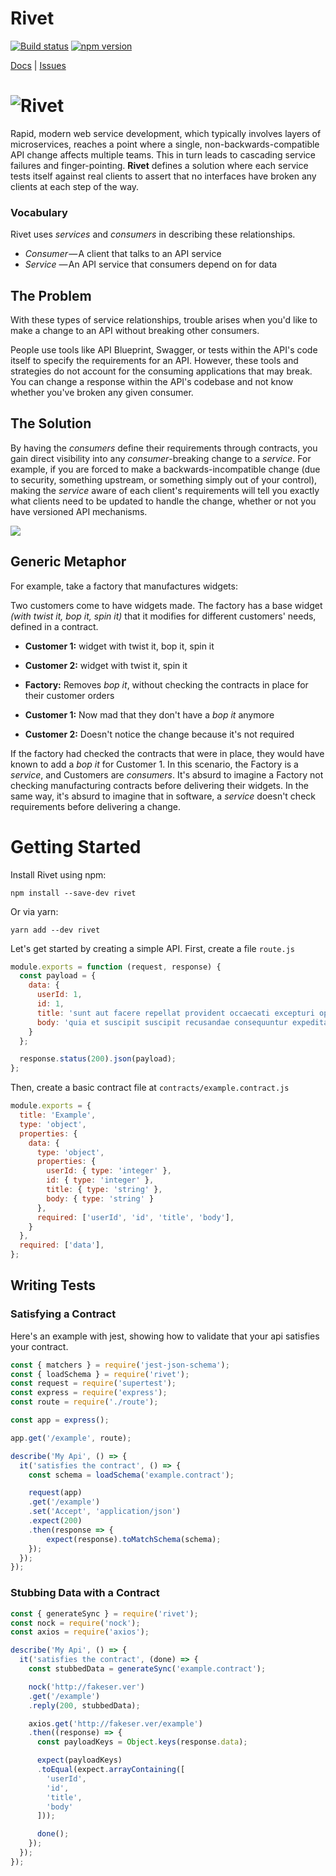 # Rivet
[![Build status](https://badge.buildkite.com/deb70e546dbbb4bed518f070f306544e35288f023bbe88814c.svg?branch=master)](https://buildkite.com/itsthatguy/rivet) [![npm version](https://badge.fury.io/js/rivet.svg)](https://badge.fury.io/js/rivet)

[Docs](http://rivet.itg.sh) | [Issues](https://github.com/itsthatguy/rivet/issues)

# ![Rivet](/assets/logo.png)

Rapid, modern web service development, which typically involves layers of microservices, reaches a point where a single, non-backwards-compatible API change affects multiple teams. This in turn leads to cascading service failures and finger-pointing. **Rivet** defines a solution where each service tests itself against real clients to assert that no interfaces have broken any clients at each step of the way.

### Vocabulary

Rivet uses _services_ and _consumers_ in describing these relationships.

* _Consumer_ — A client that talks to an API service
* _Service_ — An API service that consumers depend on for data

## The Problem

With these types of service relationships, trouble arises when you'd like to make a change to an API without breaking other consumers.

People use tools like API Blueprint, Swagger, or tests within the API's code itself to specify the requirements for an API. However, these tools and strategies do not account for the consuming applications that may break. You can change a response within the API's codebase and not know whether you've broken any given consumer.

## The Solution

By having the _consumers_ define their requirements through contracts, you gain direct visibility into any _consumer_-breaking change to a _service_. For example, if you are forced to make a backwards-incompatible change \(due to security, something upstream, or something simply out of your control\), making the _service_ aware of each client's requirements will tell you exactly what clients need to be updated to handle the change, whether or not you have versioned API mechanisms.



![](/assets/breaking-changes.png)

## Generic Metaphor

For example, take a factory that manufactures widgets:

Two customers come to have widgets made. The factory has a base widget _\(with twist it, bop it, spin it\)_ that it modifies for different customers' needs, defined in a contract.

* **Customer 1:** widget with twist it, bop it, spin it
* **Customer 2:** widget with twist it, spin it

* **Factory:** Removes _bop it_, without checking the contracts in place for their customer orders

* **Customer 1:** Now mad that they don't have a _bop it_ anymore

* **Customer 2:** Doesn't notice the change because it's not required

If the factory had checked the contracts that were in place, they would have known to add a _bop it_ for Customer 1. In this scenario, the Factory is a _service_, and Customers are _consumers_. It's absurd to imagine a Factory not checking manufacturing contracts before delivering their widgets. In the same way, it's absurd to imagine that in software, a _service_ doesn't check requirements before delivering a change.

# Getting Started

Install Rivet using npm:

```shell
npm install --save-dev rivet
```

Or via yarn:

```shell
yarn add --dev rivet
```

Let's get started by creating a simple API. First, create a file `route.js`

```js
module.exports = function (request, response) {
  const payload = {
    data: {
      userId: 1,
      id: 1,
      title: 'sunt aut facere repellat provident occaecati excepturi optio reprehenderit',
      body: 'quia et suscipit suscipit recusandae consequuntur expedita et cum reprehenderit molestiae ut ut quas totam nostrum rerum est autem sunt rem eveniet architecto'
    }
  };

  response.status(200).json(payload);
};
```

Then, create a basic contract file at `contracts/example.contract.js`

```js
module.exports = {
  title: 'Example',
  type: 'object',
  properties: {
    data: {
      type: 'object',
      properties: {
        userId: { type: 'integer' },
        id: { type: 'integer' },
        title: { type: 'string' },
        body: { type: 'string' }
      },
      required: ['userId', 'id', 'title', 'body'],
    }
  },
  required: ['data'],
};
```

## Writing Tests

### Satisfying a Contract

Here's an example with jest, showing how to validate that your api satisfies your contract.

```js
const { matchers } = require('jest-json-schema');
const { loadSchema } = require('rivet');
const request = require('supertest');
const express = require('express');
const route = require('./route');

const app = express();

app.get('/example', route);

describe('My Api', () => {
  it('satisfies the contract', () => {
    const schema = loadSchema('example.contract');

    request(app)
    .get('/example')
    .set('Accept', 'application/json')
    .expect(200)
    .then(response => {
        expect(response).toMatchSchema(schema);
    });
  });
});
```

### Stubbing Data with a Contract

```js
const { generateSync } = require('rivet');
const nock = require('nock');
const axios = require('axios');

describe('My Api', () => {
  it('satisfies the contract', (done) => {
    const stubbedData = generateSync('example.contract');

    nock('http://fakeser.ver')
    .get('/example')
    .reply(200, stubbedData);

    axios.get('http://fakeser.ver/example')
    .then((response) => {
      const payloadKeys = Object.keys(response.data);

      expect(payloadKeys)
      .toEqual(expect.arrayContaining([
        'userId',
        'id',
        'title',
        'body'
      ]));

      done();
    });
  });
});
```
